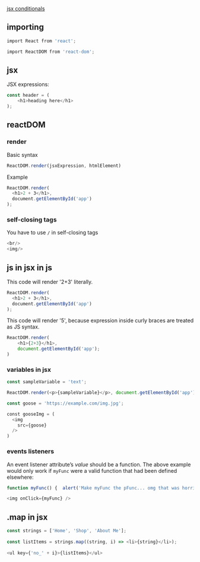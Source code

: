 [jsx conditionals](jsx-conditionals)

## importing

```js
import React from 'react';

import ReactDOM from 'react-dom';
```

## jsx

JSX expressions:
```js
const header = (
	<h1>heading here</h1>
);
```

## reactDOM

### render

Basic syntax
```js
ReactDOM.render(jsxExpression, htmlElement)
```

Example
```js
ReactDOM.render(  
  <h1>2 + 3</h1>,  
  document.getElementById('app')  
);
```

### self-closing tags

You have to use `/` in self-closing tags

```js
<br/>
<img/>
```

## js in jsx in js

This code will render '2+3' literally.
```js
ReactDOM.render(  
  <h1>2 + 3</h1>,  
  document.getElementById('app')  
);
```

This code will render '5', because expression inside curly braces are treated as JS syntax.
```js
ReactDOM.render(
	<h1>{2+3}</h1>,
	document.getElementById('app');
)
```

### variables in jsx

```js
const sampleVariable = 'text';

ReactDOM.render(<p>{sampleVariable}</p>, document.getElementById('app'));
```

```js
const goose = 'https://example.com/img.jpg';

const gooseImg = (
  <img 
    src={goose}
  />
)
```

### events listeners

An event listener attribute’s _value_ should be a function. The above example would only work if `myFunc` were a valid function that had been defined elsewhere:

```js
function myFunc() {  alert('Make myFunc the pFunc... omg that was horrible i am so sorry');} 

<img onClick={myFunc} />
```

## .map in jsx

```js
const strings = ['Home', 'Shop', 'About Me'];  
  
const listItems = strings.map((string, i) => <li>{string}</li>);  
  
<ul key={'no_' + i}>{listItems}</ul>
```